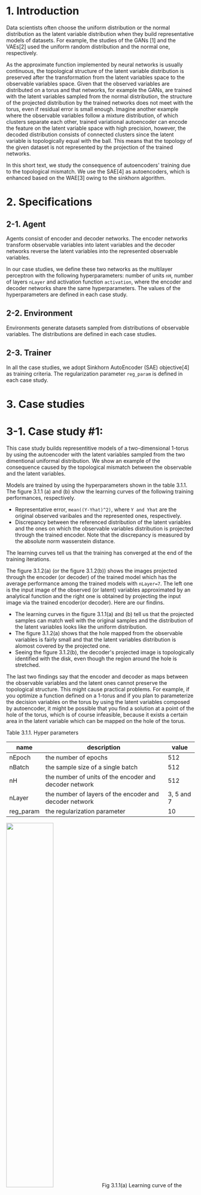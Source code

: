 
# 1. Introduction

Data scientists often choose the uniform distribution or the normal distribution as the latent variable distribution when they build representative models of datasets. For example, the studies of the GANs [1] and the VAEs[2] used the uniform random distribution and the normal one, respectively.

As the approximate function implemented by neural networks is usually continuous, the topological structure of the latent variable distribution is preserved after the transformation from the latent variables space to the observable variables space. Given that the observed variables are distributed on a torus and that networks, for example the GANs, are trained with the latent variables sampled from the normal distribution, the structure of the projected distribution by the trained networks does not meet with the torus, even if residual error is small enough. Imagine another example where the observable variables follow a mixture distribution, of which clusters separate each other, trained variational autoencoder can encode the feature on the latent variable space with high precision, however, the decoded distribution consists of connected clusters since the latent variable is topologically equal with the ball. This means that the topology of the given dataset is not represented by the projection of the trained networks.

In this short text, we study the consequence of autoencoders' training due to  the topological mismatch. We use the SAE[4] as autoencoders, which is enhanced based on the WAE[3] owing to the sinkhorn algorithm.

# 2. Specifications

## 2-1. Agent

Agents consist of encoder and decoder networks. The encoder networks transform observable variables into latent variables and the decoder networks reverse the latent variables into the represented observable variables.

In our case studies, we define these two networks as the multilayer perceptron with the following hyperparameters: number of units `nH`, number of layers `nLayer` and activation function `activation`, where the encoder and decoder networks share the same hyperparameters. The values of the hyperparameters are defined in each case study.

## 2-2. Environment

Environments generate datasets sampled from distributions of observable variables. The distributions are defined in each case studies.

## 2-3. Trainer

In all the case studies, we adopt Sinkhorn AutoEncoder (SAE) objective[4] as training criteria. The regularization parameter `reg_param` is defined in each case study.


# 3. Case studies

# 3-1. Case study #1:

This case study builds representitive models
of a two-dimensional 1-torus
by using the autoencoder with the latent variables
sampled from the two dimentional uniformal distribution.
We show an example of the consequence caused by the topological mismatch 
between the observable and the latent variables.

Models are trained by using the hyperparameters shown in the table 3.1.1.
The figure 3.1.1 (a) and (b) show the learning curves of the following 
training performances, respectively.
- Representative error, `mean((Y-Yhat)^2)`, where `Y and Yhat` are the original observed varibales and the represented ones, respectively.
- Discrepancy between the referenced distribution of the latent variables and the ones on which the observable variables distribution is projected through the trained encoder. Note that the discrepancy is measured by the absolute norm wasserstein distance.

The learning curves tell us that the training has converged at the end of the training iterations.

The figure 3.1.2(a) (or the figure 3.1.2(b)) shows the images projected through the encoder (or decoder) of the trained model which has the average performance among the trained models with `nLayer=7`.
The left one is the input image of the observed (or latent) variables approximated by an analytical function
and the right one is obtained by projecting the input image via the trained encoder(or decoder). 
Here are our findins.
- The learning curves in the figure 3.1.1(a) and (b) tell us that the projected samples can match well with the original samples and the distribution of the latent variables looks like the uniform distribution.
- The figure 3.1.2(a) shows that the hole mapped from the observable variables is fairly small and that the latent variables distribution is alomost covered by the projected one.
- Seeing the figure 3.1.2(b), the decoder's projected image is topologically identified with the disk, even though the region around the hole is stretched.

The last two findings say that the encoder and decoder as maps between the observable variables and the latent ones cannot preserve the topological structure.
This might cause practical problems. For example, 
if you optimize a function defined on a 1-torus
and if you plan to parameterize the decision variables on the torus by using the latent variables composed by autoencoder,
it might be possible that you find a solution at a point of the hole of the torus,
which is of course infeasible, 
because it exists a certain area in the latent variable which can be mapped on the hole of the torus.

Table 3.1.1. Hyper parameters 

|name|description|value|
|-|-|-|
|nEpoch|the number of epochs | 512|
|nBatch|the sample size of a single batch|512|
|nH|the number of units of the encoder and decoder network|512|
|nLayer|the number of layers of the encoder and decoder network| 3, 5 and 7|
|reg_param|the regularization parameter | 10 |

<img src = "./img/cs01b_representative_error.png" width = "50%"> 
Fig 3.1.1(a) Learning curve of the representative error grouped by the number of layers in the network

<img src = "./img/cs01b_latent_distribution_discrepancy.png" width = "50%"> 
Fig 3.1.1(b) Learning curve of the discrepancy between the the referenced and the projected  latent variablee distributions grouped by the number of layers in the network

<img src = "./img/encoder_projection_cbarbaUWpfmwvNQS.png" width = "50%"> 
Fig 3.1.2(a) Input and output image of a trained encoder

<img src = "./img/deccoder_projection_cbarbaUWpfmwvNQS.png" width = "50%"> 
Fig 3.1.2(b) Input and output image of a trained decoder

# 3-2. Case study #2:

We move on the next case study to see another type of topological mismatch:
the one distributes on the twisted surface in the three dimensional space,
while the distribution of the other, not twisted.
It's impossible that the autoencoders consilliate this difference
since the twisted image (or not twisted) is mapped on to the twisted image (or not twisted).
We see the consequence of the wasserstein autoencoders' training subject to this toplogical mismatch.

Here is the specifications of our experiment.
The environment generates the dataset sampled randomly from the mobius band.
More precisely say that the the variables `x, y and z` in the three dimensional space randomly distribute on the surface difined in 
[site](https://en.wikipedia.org/wiki/M%C3%B6bius_strip#Geometry_and_topology)
.

On the other hand,
we define the agent that the distribution of the latent variables `u, v and w` follows
the uniformal random distribution over a ring as follow:

<img src = "./img/texclip20200826105519.png" width = "83%">

Note that the observable variables' distribution is twisted,
while the latent variables' one is not.

We train agents by using the hyperparameters in the table 3.2.1 and 
the figure 3.2.1 shows the learning curves of the pair of performances
mentioned already in the case study #1.
It tolds us that the training has converged at the end of the final epoch.
We see below in detail an agent among trained agents around the average performance.

The figure 3.2.2(a) shows how the trained encoder maps the observable variable image
(the blue in the left) to the latent variable image (the blue one in the right).
The projected image on the latent variable space represents well the referenced image(the gray one).
Particulaly, the part mapped from the twisted part of the input image 
is pushed and piled up on the surface of the referenced image 
due to the fact that the encoder cannot untangle the distortion of the mobius band.

The figure 3.2.2(b) shows the referenced latent variable image(the red one in the left) 
and its projected image on the observable variable space
by the trained decoder (the red one in the right).
As mentioned in the case of the encoder, the projected image looks like the referenced observable image(the gray one in the right),
though, since the refrenced latent image is not twisted, a part of projected image is streched and flipped to 
the twisted part of the mobius band.
This happens because the decoder has to preserve the topological structure.

Thus, however well wasserstein autoencoders can regenerate datasets of distributions with complex structures
in the data-driven manner, they cannot represent topological structure.


Table 3.2.1. Hyper parameters 

|name|description|value|
|-|-|-|
|nEpoch|the number of epochs | 512|
|nBatch|the sample size of a single batch|512|
|nH|the number of units of the encoder and decoder network|128|
|nLayer|the number of layers of the encoder and decoder network|3|
|reg_param|the regularization parameter | 10 |

<img src = "./img/cs02a_score.png" width = "50%"> 
Fig 3.2.1 Learning curve of the representative error and the discrepancy between the the referenced and the projected  latent variable distributions

<img src = "./img/cs02a_encoder_projection_SQMQIE81fexBjY9p_azim=270.png" width = "75%"> 
Fig 3.2.2(a) Input and output image of a trained encoder

<img src = "./img/cs02a_deccoder_projection_SQMQIE81fexBjY9p_azim=000.png" width = "75%"> 
Fig 3.2.2(b) Input and output image of a trained decoder


# 3-3. Case study #3:

In the third example, 
we take account of the difference of knots as an example of topological mismatch.
We try to represent a type of knot by transforming another type of knot
and we see what happens to the autoencoders' training due to this discrepancy.

Here is the configuration of agents and environments:
- The environment randomly samples values from [a trefoil knot](https://en.wikipedia.org/wiki/Trefoil_knot#Descriptions) in three-dimensional space.
- The latent variable of the agents are sampled from an unknot, namely a simple ring, in three-dimensional space.

The table 3.3.1 shows the hyperparameter set for the training.
Note that small batch size is required in this training, 
probably because smaller size batch can break better the symmetry accross the x-y plane which the observable variables distribution holds.
The training has already saturated at the end of epochs, which is confirmed in the learning curves shown in the figure 3.3.1.

We select one trained agent among the trained agents around average performances and analyze it.
- The figure 3.3.2(a) shows the transformation of the observable variables distribution
on the latent variables space by the trained encoder
Although the output image is close to the referenced latent variables distribution
, the output image seemingly preserves the knots of the original image.
- The figure 3.3.2(b) shows the referenced latent variables image, that is the simple circle,
and its projected image by the trained decoder on the observable variables space.
The output closed loop is approaching to the original trefoil knot,
however, it's hard to fit it completely because the projected image cannot make new knots in their own.

In this way, even if the numerical evaluations of the error and the discrepancy of distributions are small,
the wasserstein autoencoders are not capable to create new knots.
The topological discrepancy cannot be resolved just by the autoencoders.

Table 3.3.1. Hyper parameters 

|name|description|value|
|-|-|-|
|nEpoch|the number of epochs | 512|
|nBatch|the sample size of a single batch|32|
|nH|the number of units of the encoder and decoder network|32|
|nLayer|the number of layers of the encoder and decoder network|3|
|reg_param|the regularization parameter | 0.1 |
|activation|activation function of agent|tanh|

<img src = "./img/cs03c_score.png" width = "50%"> 
Fig 3.3.1 Learning curve of the representative error and the discrepancy between the the referenced and the projected  latent variable distributions

<img src = "./img/cs03c_encoder_projection_A8h1YHFMvFCZkzb0_azim=000.png" width = "75%"> 
Fig 3.3.2(a) Input and output image of a trained encoder

<img src = "./img/cs03c_decoder_projection_A8h1YHFMvFCZkzb0_azim=000.png" width = "75%"> 
Fig 3.3.2(b) Input and output image of a trained decoder


# 4. References

<ul>
<li>[1]:
Ian J. Goodfellow, Jean Pouget-Abadie, Mehdi Mirza, Bing Xu, David Warde-Farley, Sherjil Ozair, Aaron Courville, Yoshua Bengio: “Generative Adversarial Networks”, 2014; <a href='http://arxiv.org/abs/1406.2661'>arXiv:1406.2661</a>.
</li>
<li>[2]:
Diederik P Kingma, Max Welling: “Auto-Encoding Variational Bayes”, 2013; <a href='http://arxiv.org/abs/1312.6114'>arXiv:1312.6114</a>.
</li>
<li>[3]:
Ilya Tolstikhin, Olivier Bousquet, Sylvain Gelly, Bernhard Schoelkopf: “Wasserstein Auto-Encoders”, 2017; <a href='http://arxiv.org/abs/1711.01558'>arXiv:1711.01558</a>.
</li>
<li>[4]:
Giorgio Patrini, Rianne van den Berg, Patrick Forré, Marcello Carioni, Samarth Bhargav, Max Welling, Tim Genewein, Frank Nielsen: “Sinkhorn AutoEncoders”, 2018; <a href='http://arxiv.org/abs/1810.01118'>arXiv:1810.01118</a>.
</li>
</ul>
